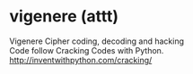 # vigenere (attt)
Vigenere Cipher coding, decoding and hacking  
Code follow Cracking Codes with Python. http://inventwithpython.com/cracking/


